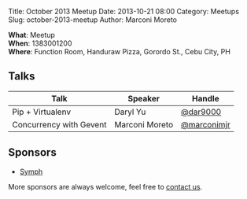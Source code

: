Title: October 2013 Meetup
Date: 2013-10-21 08:00
Category: Meetups
Slug: october-2013-meetup
Author: Marconi Moreto

**What**: Meetup  
**When**: 1383001200  
**Where**: Function Room, Handuraw Pizza, Gorordo St., Cebu City, PH  

## Talks

<table class="ui three column table segment">
  <thead>
    <tr>
      <th>Talk</th>
      <th>Speaker</th>
      <th>Handle</th>
    </tr>
  </thead>
  <tbody>
    <tr>
      <td>Pip + Virtualenv</td>
      <td>Daryl Yu</td>
      <td><a href="https://twitter.com/dar9000">@dar9000</a></td>
    </tr>
    <tr>
      <td>Concurrency with Gevent</td>
      <td>Marconi Moreto</td>
      <td><a href="https://twitter.com/marconimjr">@marconimjr</a></td>
    </tr>
  </tbody>
</table>

## Sponsors

- [Symph](http://sym.ph)

More sponsors are always welcome, feel free to [contact us](mailto:admin@pizzapy.ph).
